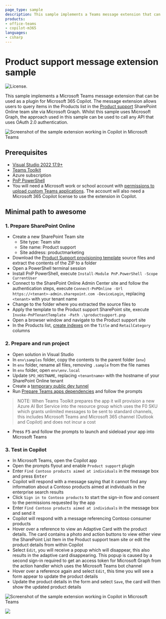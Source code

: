```yaml
---
page_type: sample
description: This sample implements a Teams message extension that can be used as a plugin for Microsoft 365 Copilot. The message extension enables users to query the Products list in the Product support SharePoint Online team site via Microsoft Graph.
products:
- office-teams
- copilot-m365
languages:
- csharp
---
```


# Product support message extension sample

![License.](https://img.shields.io/badge/license-MIT-green.svg)

This sample implements a Microsoft Teams message extension that can be used as a plugin for Microsoft 365 Copilot. The message extension allows users to query items in the Products list in the [Product support](https://lookbook.microsoft.com/details/81e2fee3-02a0-427b-af8b-8c7f42010fde) SharePoint Online team site via Microsoft Graph. Whilst this sample uses Microsoft Graph, the approach used in this sample can be used to call any API that uses OAuth 2.0 authentication.

![Screenshot of the sample extension working in Copilot in Microsoft Teams](./assets/product-card.png)

## Prerequisites

- [Visual Studio 2022 17.9+](https://visualstudio.microsoft.com)
- [Teams Toolkit](https://learn.microsoft.com/microsoftteams/platform/toolkit/toolkit-v4/install-teams-toolkit-vs?pivots=visual-studio-v17-7)
- Azure subscription
- [PnP PowerShell](https://pnp.github.io/powershell)
- You will need a Microsoft work or school account with [permissions to upload custom Teams applications](https://learn.microsoft.com/microsoftteams/platform/concepts/build-and-test/prepare-your-o365-tenant#enable-custom-teams-apps-and-turn-on-custom-app-uploading). The account will also need a Microsoft 365 Copilot license to use the extension in Copilot.

## Minimal path to awesome

### 1. Prepare SharePoint Online

- Create a new SharePoint Team site
  - Site type: Team site
  - Site name: Product support
  - Site address: productmarketing
- Download the [Product Support provisioning template](https://download-directory.github.io/?url=https%3A%2F%2Fgithub.com%2FSharePoint%2Fsp-dev-provisioning-templates%2Ftree%2Fmaster%2Ftenant%2Fproductsupport) source files and extract the contents of the ZIP to a folder
- Open a PowerShell terminal session
- Install PnP PowerShell, execute `Install-Module PnP.PowerShell -Scope CurrentUser`
- Connect to the SharePoint Online Admin Center site and follow the authentication steps, execute `Connect-PnPOnline -Url https://<tenant>-admin.sharepoint.com -DeviceLogin`, replacing `<tenant>` with your tenant name
- Change to the folder where you extracted the source files to
- Apply the template to the Product support SharePoint site, execute `Invoke-PnPTenantTemplate -Path .\productsupport.pnp`
- Open a browser window and navigate to the Product support site
- In the Products list, [create indexes](https://support.microsoft.com/en-us/office/add-an-index-to-a-list-or-library-column-f3f00554-b7dc-44d1-a2ed-d477eac463b0) on the `Title` and `RetailCategory` columns

### 2. Prepare and run project

- Open solution in Visual Studio
- In `env\samples` folder, copy the contents to the parent folder (`env`)
- In `env` folder, rename all files, removing `.sample` from the file names
- In `env` folder, open `env\env.local`
- Update `SPO_HOSTNAME`, replacing `<tenantname>` with the hostname of your SharePoint Online tenant
- Create a [temporary public dev tunnel](https://learn.microsoft.com/microsoftteams/platform/toolkit/toolkit-v4/debug-local-vs?pivots=visual-studio-v17-7#set-up-dev-tunnel-only-for-bot-and-message-extension)
- Run [Prepare Teams apps dependencies](https://learn.microsoft.com/microsoftteams/platform/toolkit/toolkit-v4/debug-local-vs?pivots=visual-studio-v17-7#set-up-your-teams-toolkit) and follow the prompts

> NOTE: When Teams Toolkit prepares the app it will provision a new Azure AI Bot Service into the resource group which uses the F0 SKU which grants unlimited messages to be sent to standard channels, this includes Microsoft Teams and Microsoft 365 channel (Outlook and Copilot) and does not incur a cost

- Press <kbd>F5</kbd> and follow the prompts to launch and sideload your app into Microsoft Teams

### 3. Test in Copilot

- In Microsoft Teams, open the Copilot app
- Open the prompts flyout and enable `Product support` plugin
- Enter `Find Contoso products aimed at individuals` in the message box and press <kbd>Enter</kbd>
- Copilot will respond with a message saying that it cannot find any information about a Contoso products aimed at individuals in the enterprise search results
- Click `Sign in to Contoso products` to start the sign-in flow and consent to the permissions requested by the app
- Enter `Find Contoso products aimed at individuals` in the message box and send it
- Copilot will respond with a message referencing Contoso consumer products
- Hover over a reference to view an Adaptive Card with the product details. The card contains a photo and action buttons to view either view the SharePoint List Item in the Product support team site or edit the product details from within Copilot
- Select `Edit`, you will receive a popup which will disappear, this also results in the adaptive card disappearing. This popup is caused by a second sign-in required to get an access token for Microsoft Graph from the action handler which uses the Microsoft Teams bot channel
- Hover over a reference again and select `Edit`, this time you will see a form appear to update the product details
- Update the product details in the form and select `Save`, the card will then show the updated product details

![Screenshot of the sample extension working in Copilot in Microsoft Teams](./assets/edit-card.png)

![](https://m365-visitor-stats.azurewebsites.net/SamplesGallery/officedev-copilot-for-m365-plugins-samples-msgext-product-support-sso-csharp)
